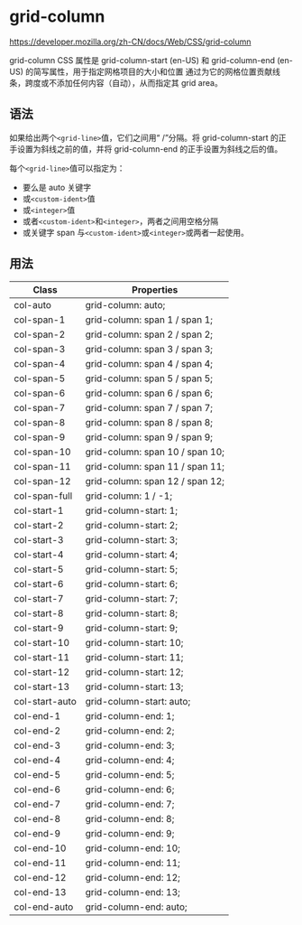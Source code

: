 # grid-column

<https://developer.mozilla.org/zh-CN/docs/Web/CSS/grid-column>

grid-column CSS 属性是 grid-column-start (en-US) 和 grid-column-end (en-US) 的简写属性，用于指定网格项目的大小和位置 通过为它的网格位置贡献线条，跨度或不添加任何内容（自动），从而指定其 grid area。

## 语法

如果给出两个`<grid-line>`值，它们之间用“ /”分隔。将 grid-column-start 的正手设置为斜线之前的值，并将 grid-column-end 的正手设置为斜线之后的值。

每个`<grid-line>`值可以指定为：

- 要么是 auto 关键字
- 或`<custom-ident>`值
- 或`<integer>`值
- 或者`<custom-ident>`和`<integer>`，两者之间用空格分隔
- 或关键字 span 与`<custom-ident>`或`<integer>`或两者一起使用。

## 用法

| Class          | Properties                      |
| -------------- | ------------------------------- |
| col-auto       | grid-column: auto;              |
| col-span-1     | grid-column: span 1 / span 1;   |
| col-span-2     | grid-column: span 2 / span 2;   |
| col-span-3     | grid-column: span 3 / span 3;   |
| col-span-4     | grid-column: span 4 / span 4;   |
| col-span-5     | grid-column: span 5 / span 5;   |
| col-span-6     | grid-column: span 6 / span 6;   |
| col-span-7     | grid-column: span 7 / span 7;   |
| col-span-8     | grid-column: span 8 / span 8;   |
| col-span-9     | grid-column: span 9 / span 9;   |
| col-span-10    | grid-column: span 10 / span 10; |
| col-span-11    | grid-column: span 11 / span 11; |
| col-span-12    | grid-column: span 12 / span 12; |
| col-span-full  | grid-column: 1 / -1;            |
| col-start-1    | grid-column-start: 1;           |
| col-start-2    | grid-column-start: 2;           |
| col-start-3    | grid-column-start: 3;           |
| col-start-4    | grid-column-start: 4;           |
| col-start-5    | grid-column-start: 5;           |
| col-start-6    | grid-column-start: 6;           |
| col-start-7    | grid-column-start: 7;           |
| col-start-8    | grid-column-start: 8;           |
| col-start-9    | grid-column-start: 9;           |
| col-start-10   | grid-column-start: 10;          |
| col-start-11   | grid-column-start: 11;          |
| col-start-12   | grid-column-start: 12;          |
| col-start-13   | grid-column-start: 13;          |
| col-start-auto | grid-column-start: auto;        |
| col-end-1      | grid-column-end: 1;             |
| col-end-2      | grid-column-end: 2;             |
| col-end-3      | grid-column-end: 3;             |
| col-end-4      | grid-column-end: 4;             |
| col-end-5      | grid-column-end: 5;             |
| col-end-6      | grid-column-end: 6;             |
| col-end-7      | grid-column-end: 7;             |
| col-end-8      | grid-column-end: 8;             |
| col-end-9      | grid-column-end: 9;             |
| col-end-10     | grid-column-end: 10;            |
| col-end-11     | grid-column-end: 11;            |
| col-end-12     | grid-column-end: 12;            |
| col-end-13     | grid-column-end: 13;            |
| col-end-auto   | grid-column-end: auto;          |
